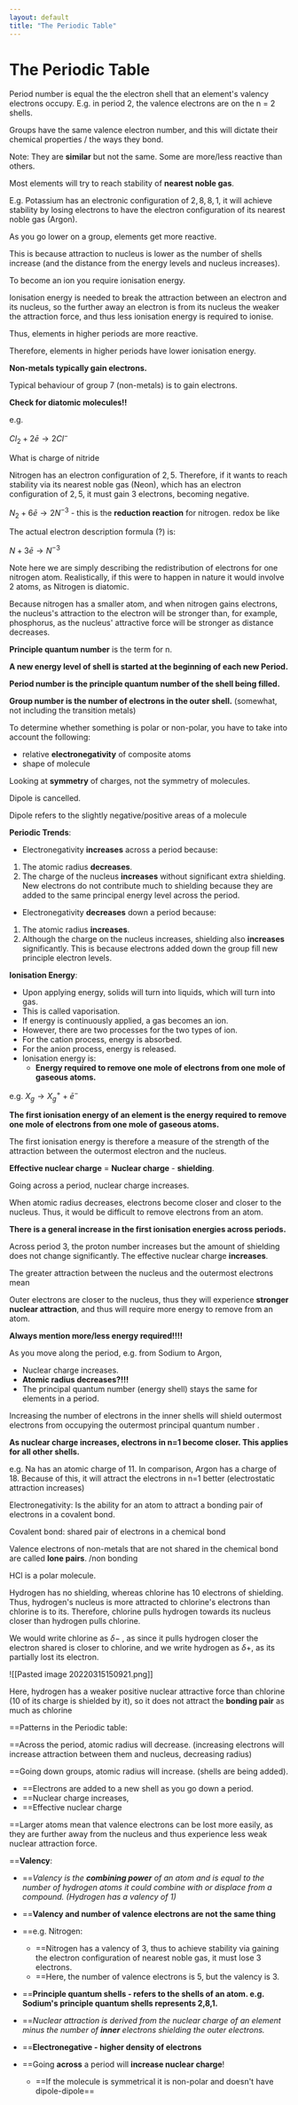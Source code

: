 ```yaml
---
layout: default
title: "The Periodic Table"
---
```

# The Periodic Table

Period number is equal the the electron shell that an element's valency electrons occupy. E.g. in period 2, the valence electrons are on the n = 2 shells.

Groups have the same valence electron number, and this will dictate their chemical properties / the ways they bond.

Note: They are **similar** but not the same. Some are more/less reactive than others.

Most elements will try to reach stability of **nearest noble gas**. 

E.g. Potassium has an electronic configuration of $2,8,8,1$, it will achieve stability by losing electrons to have the electron configuration of its nearest noble gas (Argon). 

As you go lower on a group, elements get more reactive.

This is because attraction to nucleus is lower as the number of shells increase (and the distance from the energy levels and nucleus increases).

To become an ion you require ionisation energy.

Ionisation energy is needed to break the attraction between an electron and its nucleus, so the further away an electron is from its nucleus the weaker the attraction force, and thus less ionisation energy is required to ionise.




Thus, elements in higher periods are more reactive.

Therefore, elements in higher periods have lower ionisation energy.

**Non-metals typically gain electrons.**

Typical behaviour of group 7 (non-metals) is to gain electrons.

**Check for diatomic molecules!!**

e.g.

$Cl_{2}+ 2\bar e \rightarrow 2Cl^-$

What is charge of nitride

Nitrogen has an electron configuration of $2,5$. Therefore, if it wants to reach stability via its nearest noble gas (Neon), which has an electron configuration of $2,5$, it must gain 3 electrons, becoming negative.

$N_{2}+ 6 \bar e \rightarrow 2N^{-3}$ - this is the **reduction reaction** for nitrogen. redox be like

The actual electron description formula (?) is:

$N+ 3 \bar e \rightarrow N^{-3}$

Note here we are simply describing the redistribution of electrons for one nitrogen atom. Realistically, if this were to happen in nature it would involve 2 atoms, as Nitrogen is diatomic.

Because nitrogen has a smaller atom, and when nitrogen gains electrons, the nucleus's attraction to the electron will be stronger than, for example, phosphorus, as the nucleus' attractive force will be stronger as distance decreases.

**Principle quantum number** is the term for n.

**A new energy level of shell is started at the beginning of each new Period.**

**Period number is the principle quantum number of the shell being filled.**

**Group number is the number of electrons in the outer shell.** (somewhat, not including the transition metals)

To determine whether something is polar or non-polar, you have to take into account the following:
* relative **electronegativity** of composite atoms
* shape of molecule

Looking at **symmetry** of charges, not the symmetry of molecules.

Dipole is cancelled. 

Dipole refers to the slightly negative/positive areas of a molecule

**Periodic Trends**:
* Electronegativity **increases** across a period because:
1. The atomic radius **decreases**. 
2. The charge of the nucleus **increases** without significant extra shielding. New electrons do not contribute much to shielding because they are added to the same principal energy level across the period.

* Electronegativity **decreases** down a period because:
1. The atomic radius **increases**.
2. Although the charge on the nucleus increases, shielding also **increases** significantly. This is because electrons added down the group fill new principle electron levels.

**Ionisation Energy**:
* Upon applying energy, solids will turn into liquids, which will turn into gas.
* This is called vaporisation.
* If energy is continuously applied, a gas becomes an ion.
* However, there are two processes for the two types of ion.
* For the cation process, energy is absorbed.
* For the anion process, energy is released.
* Ionisation energy is:
	* **Energy required to remove one mole of electrons from one mole of gaseous atoms.**

e.g. $X_{g} \rightarrow X^+_{g}+\bar e^-$

**The first ionisation energy of an element is the energy required to remove one mole of electrons from one mole of gaseous atoms.**

The first ionisation energy is therefore a measure of the strength of the attraction between the outermost electron and the nucleus.                                                                                                                                                                                                                                                                                                                                                                                            

**Effective nuclear charge** = **Nuclear charge** - **shielding**.

Going across a period, nuclear charge increases.

When atomic radius decreases, electrons become closer and closer to the nucleus. Thus, it would be difficult to remove electrons from an atom. 

**There is a general increase in the first ionisation energies across periods.**

Across period 3, the proton number increases but the amount of shielding does not change significantly. 
The effective nuclear charge **increases**.

The greater attraction between the nucleus and the outermost electrons mean

Outer electrons are closer to the nucleus, thus they will experience **stronger nuclear attraction**, and thus will require more energy to remove from an atom.

**Always mention more/less energy required!!!!**

As you move along the period, e.g. from Sodium to Argon,

* Nuclear charge increases.
* **Atomic radius decreases?!!!**
* The principal quantum number (energy shell) stays the same for elements in a period.


Increasing the number of electrons in the inner shells will shield outermost electrons from occupying the outermost principal quantum number .

**As nuclear charge increases, electrons in n=1 become closer. This applies for all other shells.**

e.g. Na has an atomic charge of 11. In comparison, Argon has a charge of 18. Because of this, it will attract the electrons in n=1 better (electrostatic attraction increases)

Electronegativity: Is the ability for an atom to attract a bonding pair of electrons in a covalent bond.

Covalent bond: shared pair of electrons in a chemical bond

Valence electrons of non-metals that are not shared in the chemical bond are called **lone pairs**. /non bonding

HCl is a polar molecule.

Hydrogen has no shielding, whereas chlorine has 10 electrons of shielding. Thus, hydrogen's nucleus is more attracted to chlorine's electrons than chlorine is to its. Therefore, chlorine pulls hydrogen towards its nucleus closer than hydrogen pulls chlorine. 

We would write chlorine as $\delta -$ , as since it pulls hydrogen closer the electron shared is closer to chlorine, and we write hydrogen as $\delta +$, as its partially lost its electron.

![[Pasted image 20220315150921.png]]

Here, hydrogen has a weaker positive nuclear attractive force than chlorine (10 of its charge is shielded by it), so it does not attract the **bonding pair** as much as chlorine 


==Patterns in the Periodic table:

==Across the period, atomic radius will decrease. (increasing electrons will increase attraction between them and nucleus, decreasing radius)

==Going down groups, atomic radius will increase. (shells are being added). 

* ==Electrons are added to a new shell as you go down a period.
* ==Nuclear charge increases,
* ==Effective nuclear charge

==Larger atoms mean that valence electrons can be lost more easily, as they are further away from the nucleus and thus experience less weak nuclear attraction force. 

==**Valency**:

* ==*Valency is the **combining power** of an atom and is equal to the number of hydrogen atoms it could combine with or displace from a compound. (Hydrogen has a valency of 1)*
* ==**Valency and number of valence electrons are not the same thing**
* ==e.g. Nitrogen:
	* ==Nitrogen has a valency of 3, thus to achieve stability via gaining the electron configuration of nearest noble gas, it must lose 3 electrons. 
	* ==Here, the number of valence electrons is 5, but the valency is 3.
* ==**Principle quantum shells - refers to the shells of an atom. e.g. Sodium's principle quantum shells represents 2,8,1.**
* ==*Nuclear attraction is derived from the nuclear charge of an element minus the number of **inner** electrons shielding the outer electrons.*
* ==**Electronegative - higher density of electrons**

* ==Going **across** a period will **increase nuclear charge**!
	* ==If the molecule is symmetrical it is non-polar and doesn't have dipole-dipole==
